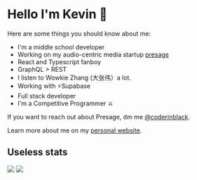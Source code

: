 # Hello I'm Kevin 👋
Here are some things you should know about me:
- I'm a middle school developer
- Working on my audio-centric media startup [presage](https://github.com/coderinblack08/presage)
- React and Typescript fanboy
- GraphQL > REST
- I listen to Wowkie Zhang (大张伟）a lot.
- Working with ⚡️Supabase
- Full stack developer
- I'm a Competitive Programmer ⚔️

If you want to reach out about Presage, dm me [@coderinblack](https://twitter.com/coderinblack).

Learn more about me on my [personal website](https://coderinblack.now.sh).

## Useless stats

![](https://github-readme-stats.vercel.app/api/top-langs/?username=coderinblack08&layout=compact&theme=onedark&langs_count=15)
![](https://github-readme-stats.vercel.app/api?username=coderinblack08)

